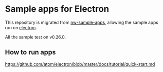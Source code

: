 # Sample apps for Electron

This repository is migrated from [nw-sample-apps](https://github.com/zcbenz/nw-sample-apps), allowing the sample apps run on [electron](https://github.com/atom/electron).

All the sample test on v0.26.0.

## How to run apps

https://github.com/atom/electron/blob/master/docs/tutorial/quick-start.md
